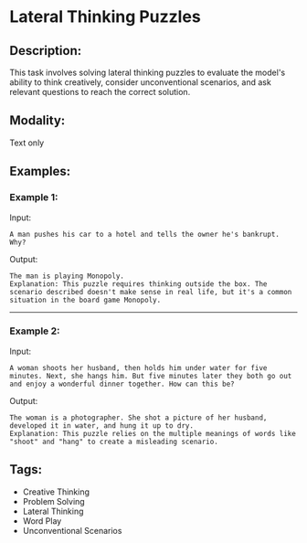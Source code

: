 # Lateral Thinking Puzzles

## Description:
This task involves solving lateral thinking puzzles to evaluate the model's ability to think creatively, consider unconventional scenarios, and ask relevant questions to reach the correct solution.

## Modality:
Text only

## Examples:

### Example 1:

Input:

```
A man pushes his car to a hotel and tells the owner he's bankrupt. Why?
```

Output:

```
The man is playing Monopoly.
Explanation: This puzzle requires thinking outside the box. The scenario described doesn't make sense in real life, but it's a common situation in the board game Monopoly.
```

---

### Example 2:

Input:

```
A woman shoots her husband, then holds him under water for five minutes. Next, she hangs him. But five minutes later they both go out and enjoy a wonderful dinner together. How can this be?
```

Output:

```
The woman is a photographer. She shot a picture of her husband, developed it in water, and hung it up to dry.
Explanation: This puzzle relies on the multiple meanings of words like "shoot" and "hang" to create a misleading scenario.
```

## Tags:
- Creative Thinking
- Problem Solving
- Lateral Thinking
- Word Play
- Unconventional Scenarios